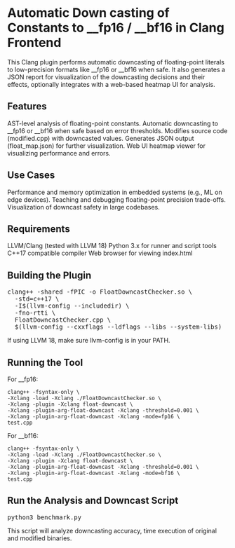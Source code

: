# Automatic Down casting of Constants to __fp16 / __bf16 in Clang Frontend
This Clang plugin performs automatic downcasting of floating-point literals to low-precision formats like __fp16 or __bf16 when safe. 
It also generates a JSON report for visualization of the downcasting decisions and their effects, optionally integrates with a web-based heatmap UI for analysis.

## Features
AST-level analysis of floating-point constants.
Automatic downcasting to __fp16 or __bf16 when safe based on error thresholds.
Modifies source code (modified.cpp) with downcasted values.
Generates JSON output (float_map.json) for further visualization.
Web UI heatmap viewer for visualizing performance and errors.

## Use Cases
Performance and memory optimization in embedded systems (e.g., ML on edge devices).
Teaching and debugging floating-point precision trade-offs.
Visualization of downcast safety in large codebases.

## Requirements
LLVM/Clang (tested with LLVM 18)
Python 3.x for runner and script tools
C++17 compatible compiler
Web browser for viewing index.html

## Building the Plugin
<pre>clang++ -shared -fPIC -o FloatDowncastChecker.so \
  -std=c++17 \
  -I$(llvm-config --includedir) \
  -fno-rtti \
  FloatDowncastChecker.cpp \
  $(llvm-config --cxxflags --ldflags --libs --system-libs)</pre>
If using LLVM 18, make sure llvm-config is in your PATH.

## Running the Tool
  For __fp16:

    clang++ -fsyntax-only \
    -Xclang -load -Xclang ./FloatDowncastChecker.so \
    -Xclang -plugin -Xclang float-downcast \
    -Xclang -plugin-arg-float-downcast -Xclang -threshold=0.001 \
    -Xclang -plugin-arg-float-downcast -Xclang -mode=fp16 \
    test.cpp
    
  For __bf16:
    
    clang++ -fsyntax-only \
    -Xclang -load -Xclang ./FloatDowncastChecker.so \
    -Xclang -plugin -Xclang float-downcast \
    -Xclang -plugin-arg-float-downcast -Xclang -threshold=0.001 \
    -Xclang -plugin-arg-float-downcast -Xclang -mode=bf16 \
    test.cpp
  
## Run the Analysis and Downcast Script

  <pre>python3 benchmark.py</pre>
  This script will analyze downcasting accuracy, time execution of original and modified binaries.
